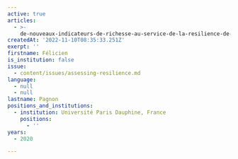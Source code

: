 ```yaml
---
active: true
articles:
  - >-
    de-nouveaux-indicateurs-de-richesse-au-service-de-la-resilience-de-la-societe
createdAt: '2022-11-10T08:35:33.251Z'
exerpt: ''
firstname: Félicien
is_institution: false
issue:
  - content/issues/assessing-resilience.md
language:
  - null
  - null
lastname: Pagnon
positions_and_institutions:
  - institution: Université Paris Dauphine, France
    positions:
      - ''
years:
  - 2020

---
```

